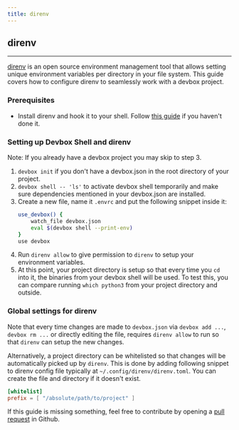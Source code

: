 ```yaml
---
title: direnv 
---
```



## direnv
___
[direnv](https://direnv.net) is an open source environment management tool that allows setting unique environment variables per directory in your file system. This guide covers how to configure direnv to seamlessly work with a devbox project.

### Prerequisites
* Install direnv and hook it to your shell. Follow [this guide](https://direnv.net/#basic-installation) if you haven't done it. 

### Setting up Devbox Shell and direnv

Note: If you already have a devbox project you may skip to step 3.

1. `devbox init` if you don't have a devbox.json in the root directory of your project.
2. `devbox shell -- 'ls'` to activate devbox shell temporarily and make sure dependencies mentioned in your devbox.json are installed.
3. Create a new file, name it `.envrc` and put the following snippet inside it:
    ```bash
    use_devbox() {
        watch_file devbox.json
        eval $(devbox shell --print-env)
    }
    use devbox
    ```
4. Run `direnv allow` to give permission to `direnv` to setup your environment variables.
5. At this point, your project directory is setup so that every time you `cd` into it, the binaries from your devbox shell will be used. To test this, you can compare running `which python3` from your project directory and outside.

### Global settings for direnv

Note that every time changes are made to `devbox.json` via `devbox add ...`, `devbox rm ...` or directly editing the file, requires `direnv allow` to run so that `direnv` can setup the new changes.

Alternatively, a project directory can be whitelisted so that changes will be automatically picked up by `direnv`. This is done by adding following snippet to direnv config file typically at `~/.config/direnv/direnv.toml`. You can create the file and directory if it doesn't exist.

```toml
[whitelist]
prefix = [ "/absolute/path/to/project" ]

```
<!-- TODO: add steps for vscode integration -->

If this guide is missing something, feel free to contribute by opening a [pull request](https://github.com/jetpack-io/devbox/pulls) in Github.